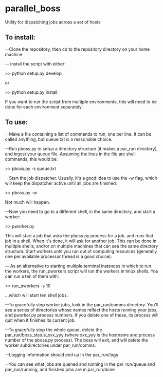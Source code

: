 # parallel_boss
Utility for dispatching jobs across a set of hosts

## To install:
--Clone the repository, then cd to the repository directory on your home machine

-- install the script with either:

\>\> python setup.py develop

or

\>\> python setup.py install

If you want to run the script from multiple environments, this will need to be done for each environment separately

## To use:
--Make a file containing a list of commands to run, one per line.  It can be called anything, but queue.txt is a reasonable choice.

--Run pboss.py to setup a directory structure (it makes a par_run directory), and ingest your queue file.  Assuming the lines in the file are shell commands, this would be:

\>\> pboss.py -s queue.txt

--Start the job dispatcher.  Usually, it's a good idea to use the -w flag, which will keep the dispatcher active until all jobs are finished:

\>\> pboss.py -w

Not much will happen.  

--Now you need to go to a different shell, in the same directory, and start a worker:

\>\> pworker.py

This will start a job that asks the pboss.py process for a job, and runs that job in a shell.  When it's done, it will ask for another job.  This can be done in multiple shells, and/or on multiple machines that can see the same directory structure.  Start workers until you run out of computing resources (generally one per available processor thread is a good choice).

-- As an alternative to starting multiple terminal instances in which to run the workers, the run_pworkers script will run the workers in tmux shells.  You can run a ten of them with:

\>\> run_pworkers -s 10

...which will start ten shell jobs.

--To gracefully stop worker jobs, look in the par_run/comms directory.  You'll see a series of directories whose names reflect the hosts running your jobs, and pworker.py process numbers.  If you delete one of these, its process will quit when it finishes its current job.  

--To gracefully stop the whole queue, delete the par_run/boss_status_xxx_yyy (where xxx_yyy is the hostname and process number of the pboss.py process).  The boss will exit, and will delete the worker subdirectories under par_run/comms.

--Logging information should end up in the par_run/logs

--You can see what jobs are quened and running in the par_run/queue and par_run/running, and finished jobs are in par_run/done
